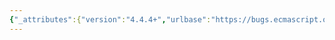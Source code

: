```yaml
---
{"_attributes":{"version":"4.4.4+","urlbase":"https://bugs.ecmascript.org/","maintainer":"dherman@mozilla.com"},"bug":{"bug_id":313,"creation_ts":"2012-03-16 14:22:00 -0700","short_desc":"disagreement about specification for __proto__","delta_ts":"2013-07-15 17:03:16 -0700","product":"Draft for 6th Edition","component":"technical issue","version":"Rev 6: February 2012 Draft","rep_platform":"All","op_sys":"All","bug_status":"RESOLVED","resolution":"FIXED","priority":"Normal","bug_severity":"normal","everconfirmed":true,"reporter":{"uid":"allen","name":"Allen Wirfs-Brock"},"assigned_to":{"uid":"allen","name":"Allen Wirfs-Brock"},"cc":["brendan","erights","lukeh"],"long_desc":[{"commentid":772,"comment_count":0,"who":{"uid":"allen","name":"Allen Wirfs-Brock"},"bug_when":"2012-03-16 14:22:43 -0700","thetext":"The Feb. 2012 draft added Annex B.3.1 which defines the __proto__ pseudo property of objects.  There is still disagreement on whether the specified semantics.  See the discuss at https://mail.mozilla.org/pipermail/es-discuss/2012-January/019877.html and https://mail.mozilla.org/pipermail/es-discuss/2012-February/020430.html"},{"commentid":4317,"comment_count":1,"who":{"uid":"allen","name":"Allen Wirfs-Brock"},"bug_when":"2013-06-24 16:49:07 -0700","thetext":"resolved at May 2013 TC39 meeting.\n\nin rev 16 editor's draft"},{"commentid":4394,"comment_count":2,"who":{"uid":"allen","name":"Allen Wirfs-Brock"},"bug_when":"2013-07-15 17:03:16 -0700","thetext":"fixed in rev16 draft.  July 15, 2013"}]}}
---
```

